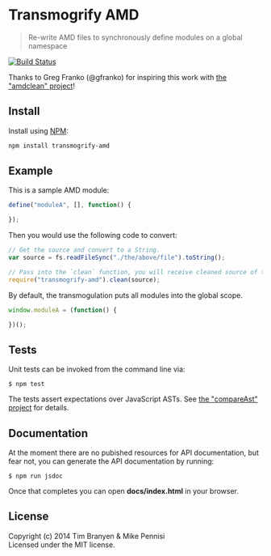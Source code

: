 # Transmogrify AMD

> Re-write AMD files to synchronously define modules on a global namespace

[![Build Status](https://travis-ci.org/jugglinmike/transmogrify-amd.png)](https://travis-ci.org/jugglinmike/transmogrify-amd)

Thanks to Greg Franko (@gfranko) for inspiring this work with [the "amdclean"
project](https://github.com/gfranko/amdclean)!

## Install

Install using [NPM](http://npmjs.org/):

``` bash 
npm install transmogrify-amd
```

## Example

This is a sample AMD module:

``` javascript
define("moduleA", [], function() {

});
```

Then you would use the following code to convert:

``` javascript
// Get the source and convert to a String.
var source = fs.readFileSync("./the/above/file").toString();

// Pass into the `clean` function, you will receive cleaned source of the file.
require("transmogrify-amd").clean(source);
```

By default, the transmogulation puts all modules into the global scope.

``` javascript
window.moduleA = (function() {

})();
```

## Tests

Unit tests can be invoked from the command line via:

    $ npm test

The tests assert expectations over JavaScript ASTs. See [the "compareAst"
project](https://github.com/jugglinmike/compare-ast) for details.

## Documentation

At the moment there are no pubished resources for API documentation, but fear
not, you can generate the API documentation by running:

    $ npm run jsdoc

Once that completes you can open **docs/index.html** in your browser.

## License

Copyright (c) 2014 Tim Branyen & Mike Pennisi  
Licensed under the MIT license.
